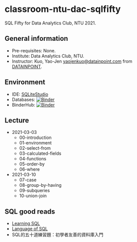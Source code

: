 # classroom-ntu-dac-sqlfifty

SQL Fifty for Data Analytics Club, NTU 2021.

## General information

- Pre-requisites: None.
- Institute: Data Analytics Club, NTU.
- Instructor: Kuo, Yao-Jen <yaojenkuo@datainpoint.com> from [DATAINPOINT](https://www.datainpoint.com).

## Environment

- IDE: [SQLiteStudio](https://sqlitestudio.pl/)
- Databases: [![Binder](https://mybinder.org/badge_logo.svg)](https://mybinder.org/v2/gh/datainpoint/classroom-ntu-dac-sqlfifty/HEAD?filepath=databases)
- BinderHub: [![Binder](https://mybinder.org/badge_logo.svg)](https://mybinder.org/v2/gh/datainpoint/classroom-ntu-dac-sqlfifty/HEAD)

## Lecture

- 2021-03-03
    - 00-introduction
    - 01-environment
    - 02-select-from
    - 03-calculated-fields
    - 04-functions
    - 05-order-by
    - 06-where
- 2021-03-10
    - 07-case
    - 08-group-by-having
    - 09-subqueries
    - 10-union-join

## SQL good reads

- [Learning SQL](https://www.amazon.com/Learning-SQL-Generate-Manipulate-Retrieve/dp/1492057614)
- [Language of SQL](https://www.amazon.com/Language-SQL-Learning-Larry-Rockoff-ebook/dp/B01JJ61TCI/)
- SQL的五十道練習題：初學者友善的資料庫入門